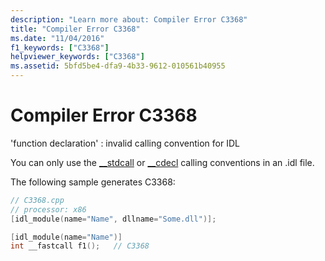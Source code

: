 ```yaml
---
description: "Learn more about: Compiler Error C3368"
title: "Compiler Error C3368"
ms.date: "11/04/2016"
f1_keywords: ["C3368"]
helpviewer_keywords: ["C3368"]
ms.assetid: 5bfd5be4-dfa9-4b33-9612-010561b40955
---
```

# Compiler Error C3368

'function declaration' : invalid calling convention for IDL

You can only use the [__stdcall](../../cpp/stdcall.md) or [__cdecl](../../cpp/cdecl.md) calling conventions in an .idl file.

The following sample generates C3368:

```cpp
// C3368.cpp
// processor: x86
[idl_module(name="Name", dllname="Some.dll")];

[idl_module(name="Name")]
int __fastcall f1();   // C3368
```
